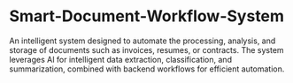 # Smart-Document-Workflow-System
An intelligent system designed to automate the processing, analysis, and storage of documents such as invoices, resumes, or contracts. The system leverages AI for intelligent data extraction, classification, and summarization, combined with backend workflows for efficient automation.
